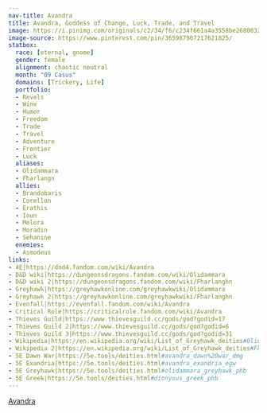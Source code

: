 ```yaml
---
nav-title: Avandra
title: Avandra, Goddess of Change, Luck, Trade, and Travel
image: https://i.pinimg.com/originals/c2/34/f6/c234f661a4a3558be2680032c8a1f741.png
image-source: https://www.pinterest.com/pin/365987907217621825/
statbox:
  race: [eternal, gnome]
  gender: female
  alignment: chaotic neutral
  month: "09 Casus"
  domains: [Trickery, Life]
  portfolio:
  - Revels
  - Wine
  - Humor
  - Freedom
  - Trade
  - Travel
  - Adventure
  - Frontier
  - Luck
  aliases:
  - Olidammara
  - Fharlangn
  allies:
  - Brandobaris
  - Corellon
  - Erathis
  - Ioun
  - Melora
  - Moradin
  - Sehanine
  enemies:
  - Asmodeus
links:
- 4E|https://dnd4.fandom.com/wiki/Avandra
- D&D wiki|https://dungeonsdragons.fandom.com/wiki/Olidammara
- D&D wiki 2|https://dungeonsdragons.fandom.com/wiki/Fharlanghn
- Greyhawk|https://greyhawkonline.com/greyhawkwiki/Olidammara
- Greyhawk 2|https://greyhawkonline.com/greyhawkwiki/Fharlanghn
- Evenfall|https://evenfall.fandom.com/wiki/Avandra
- Critical Role|https://criticalrole.fandom.com/wiki/Avandra
- Thieves Guild|https://www.thievesguild.cc/gods/god?godid=17
- Thieves Guild 2|https://www.thievesguild.cc/gods/god?godid=6
- Thieves Guild 3|https://www.thievesguild.cc/gods/god?godid=31
- Wikipedia|https://en.wikipedia.org/wiki/List_of_Greyhawk_deities#Olidammara
- Wikipedia 2|https://en.wikipedia.org/wiki/List_of_Greyhawk_deities#Fharlanghn
- 5E Dawn War|https://5e.tools/deities.html#avandra_dawn%20war_dmg
- 5E Exandria|https://5e.tools/deities.html#avandra_exandria_egw
- 5E Greyhawk|https://5e.tools/deities.html#olidammara_greyhawk_phb
- 5E Greek|https://5e.tools/deities.html#dionysus_greek_phb
---
```


[Avandra](https://dnd4.fandom.com/wiki/Avandra)
